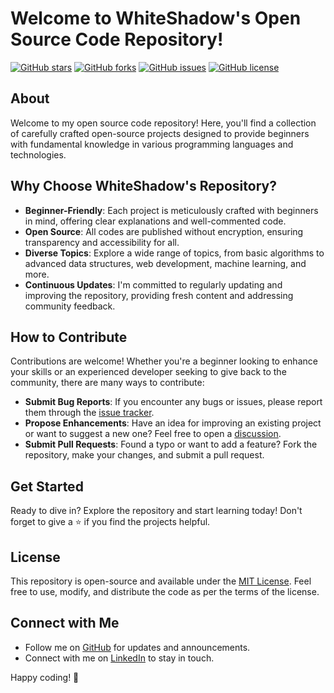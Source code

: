 # Welcome to WhiteShadow's Open Source Code Repository!

[![GitHub stars](https://img.shields.io/github/stars/White9shadow/OpenSource.svg)](https://github.com/White9shadow/OpenSource/stargazers)
[![GitHub forks](https://img.shields.io/github/forks/White9shadow/OpenSource.svg)](https://github.com/White9shadow/OpenSource/network)
[![GitHub issues](https://img.shields.io/github/issues/White9shadow/OpenSource.svg)](https://github.com/White9shadow/OpenSource/issues)
[![GitHub license](https://img.shields.io/github/license/White9shadow/OpenSource.svg)](https://github.com/White9shadow/OpenSource/blob/master/LICENSE)

## About
Welcome to my open source code repository! Here, you'll find a collection of carefully crafted open-source projects designed to provide beginners with fundamental knowledge in various programming languages and technologies.

## Why Choose WhiteShadow's Repository?
- **Beginner-Friendly**: Each project is meticulously crafted with beginners in mind, offering clear explanations and well-commented code.
- **Open Source**: All codes are published without encryption, ensuring transparency and accessibility for all.
- **Diverse Topics**: Explore a wide range of topics, from basic algorithms to advanced data structures, web development, machine learning, and more.
- **Continuous Updates**: I'm committed to regularly updating and improving the repository, providing fresh content and addressing community feedback.

## How to Contribute
Contributions are welcome! Whether you're a beginner looking to enhance your skills or an experienced developer seeking to give back to the community, there are many ways to contribute:
- **Submit Bug Reports**: If you encounter any bugs or issues, please report them through the [issue tracker](https://github.com/White9shadow/OpenSource/issues).
- **Propose Enhancements**: Have an idea for improving an existing project or want to suggest a new one? Feel free to open a [discussion](https://github.com/White9shadow/OpenSource/discussions).
- **Submit Pull Requests**: Found a typo or want to add a feature? Fork the repository, make your changes, and submit a pull request.

## Get Started
Ready to dive in? Explore the repository and start learning today! Don't forget to give a ⭐️ if you find the projects helpful.

## License
This repository is open-source and available under the [MIT License](https://github.com/White9shadow/OpenSource/blob/master/LICENSE). Feel free to use, modify, and distribute the code as per the terms of the license.

## Connect with Me
- Follow me on [GitHub](https://github.com/White9shadow) for updates and announcements.
- Connect with me on [LinkedIn](https://linkedin.com/in/your_linkedin_profile) to stay in touch.

Happy coding! 🚀
